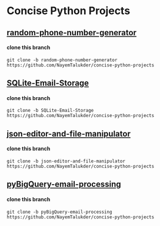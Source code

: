 # Concise Python Projects
## [random-phone-number-generator](https://github.com/NayemTalukder/concise-python-projects/tree/random-phone-number-generator)
#### clone this branch
```
git clone -b random-phone-number-generator https://github.com/NayemTalukder/concise-python-projects
```

## [SQLite-Email-Storage](https://github.com/NayemTalukder/concise-python-projects/tree/SQLite-Email-Storage)
#### clone this branch
```
git clone -b SQLite-Email-Storage https://github.com/NayemTalukder/concise-python-projects
```

## [json-editor-and-file-manipulator](https://github.com/NayemTalukder/concise-python-projects/tree/json-editor-and-file-manipulator)
#### clone this branch
```
git clone -b json-editor-and-file-manipulator https://github.com/NayemTalukder/concise-python-projects
```

## [pyBigQuery-email-processing](https://github.com/NayemTalukder/concise-python-projects/tree/pyBigQuery-email-processing)
#### clone this branch
```
git clone -b pyBigQuery-email-processing https://github.com/NayemTalukder/concise-python-projects
```